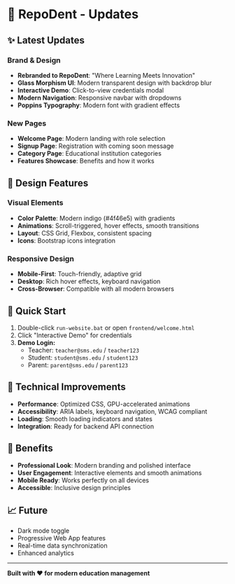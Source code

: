 # 🚀 RepoDent - Updates

## ✨ Latest Updates

### Brand & Design
- **Rebranded to RepoDent**: "Where Learning Meets Innovation"
- **Glass Morphism UI**: Modern transparent design with backdrop blur
- **Interactive Demo**: Click-to-view credentials modal
- **Modern Navigation**: Responsive navbar with dropdowns
- **Poppins Typography**: Modern font with gradient effects

### New Pages
- **Welcome Page**: Modern landing with role selection
- **Signup Page**: Registration with coming soon message
- **Category Page**: Educational institution categories
- **Features Showcase**: Benefits and how it works

## 🎨 Design Features

### Visual Elements
- **Color Palette**: Modern indigo (#4f46e5) with gradients
- **Animations**: Scroll-triggered, hover effects, smooth transitions
- **Layout**: CSS Grid, Flexbox, consistent spacing
- **Icons**: Bootstrap icons integration

### Responsive Design
- **Mobile-First**: Touch-friendly, adaptive grid
- **Desktop**: Rich hover effects, keyboard navigation
- **Cross-Browser**: Compatible with all modern browsers

## 🚀 Quick Start

1. Double-click `run-website.bat` or open `frontend/welcome.html`
2. Click "Interactive Demo" for credentials
3. **Demo Login:**
   - Teacher: `teacher@sms.edu` / `teacher123`
   - Student: `student@sms.edu` / `student123`
   - Parent: `parent@sms.edu` / `parent123`

## 🔧 Technical Improvements

- **Performance**: Optimized CSS, GPU-accelerated animations
- **Accessibility**: ARIA labels, keyboard navigation, WCAG compliant
- **Loading**: Smooth loading indicators and states
- **Integration**: Ready for backend API connection

## 🎯 Benefits

- **Professional Look**: Modern branding and polished interface
- **User Engagement**: Interactive elements and smooth animations
- **Mobile Ready**: Works perfectly on all devices
- **Accessible**: Inclusive design principles

## 📈 Future

- Dark mode toggle
- Progressive Web App features
- Real-time data synchronization
- Enhanced analytics

---

**Built with ❤️ for modern education management**